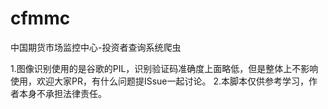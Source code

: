 # cfmmc
中国期货市场监控中心-投资者查询系统爬虫

1.图像识别使用的是谷歌的PIL，识别验证码准确度上面略低，但是整体上不影响使用，欢迎大家PR，有什么问题提ISsue一起讨论。
2.本脚本仅供参考学习，作者本身不承担法律责任。
